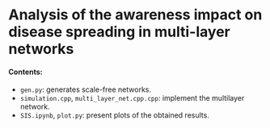 # Analysis of the awareness impact on disease spreading in multi-layer networks

####  Contents:
* `gen.py`: generates scale-free  networks.
* `simulation.cpp`,  `multi_layer_net.cpp.cpp`: implement the multilayer network.
* `SIS.ipynb`, `plot.py`: present plots of the obtained results.

